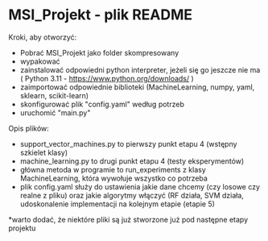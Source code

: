 # MSI_Projekt - plik README
Kroki, aby otworzyć:
- Pobrać MSI_Projekt jako folder skompresowany
- wypakować
- zainstalować odpowiedni python interpreter, jeżeli się go jeszcze nie ma ( Python 3.11 - https://www.python.org/downloads/ )
- zaimportować odpowiednie biblioteki (MachineLearning, numpy, yaml, sklearn, scikit-learn)
- skonfigurować plik "config.yaml" według potrzeb
- uruchomić "main.py"

Opis plików:
- support_vector_machines.py to pierwszy punkt etapu 4 (wstępny szkielet klasy)
- machine_learning.py to drugi punkt etapu 4 (testy eksperymentów)
- główna metoda w programie to run_experiments z klasy MachineLearning, która wywołuje wszystko co potrzeba
- plik config.yaml służy do ustawienia jakie dane chcemy (czy losowe czy realne z pliku) oraz jakie algorytmy włączyć (RF działa, SVM działa, udoskonalenie implementacji na kolejnym etapie (etapie 5)

*warto dodać, że niektóre pliki są już stworzone już pod następne etapy projektu


